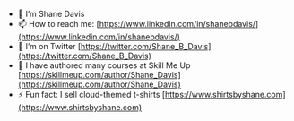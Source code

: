 - 🔭 I’m Shane Davis
- 📫 How to reach me: [https://www.linkedin.com/in/shanebdavis/](https://www.linkedin.com/in/shanebdavis/)
- 🤔 I’m on Twitter [https://twitter.com/Shane_B_Davis](https://twitter.com/Shane_B_Davis)
- 💬 I have authored many courses at Skill Me Up [https://skillmeup.com/author/Shane_Davis](https://skillmeup.com/author/Shane_Davis)
- ⚡ Fun fact: I sell cloud-themed t-shirts [https://www.shirtsbyshane.com](https://www.shirtsbyshane.com)
